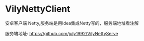 # VilyNettyClient
安卓客户端 Netty,服务端是用Idea集成Netty写的，服务端地址看注解


服务端地址: https://github.com/july1992/VilyNettyServe
